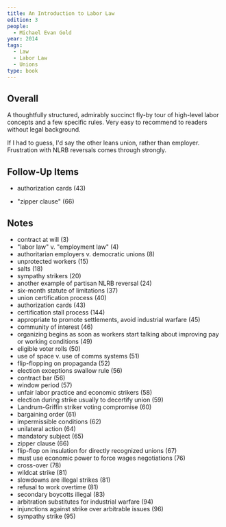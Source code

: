 ```yaml
---
title: An Introduction to Labor Law
edition: 3
people:
  - Michael Evan Gold
year: 2014
tags:
  - Law
  - Labor Law
  - Unions
type: book
---
```


## Overall

A thoughtfully structured, admirably succinct fly-by tour of high-level labor concepts and a few specific rules.  Very easy to recommend to readers without legal background.

If I had to guess, I'd say the other leans union, rather than employer.  Frustration with NLRB reversals comes through strongly.

## Follow-Up Items

- authorization cards (43)

- "zipper clause" (66)

## Notes
- contract at will  (3)
- "labor law" v. "employment law"  (4)
- authoritarian employers v. democratic unions  (8)
- unprotected workers  (15)
- salts  (18)
- sympathy strikers  (20)
- another example of partisan NLRB reversal  (24)
- six-month statute of limitations  (37)
- union certification process  (40)
- authorization cards  (43)
- certification stall process  (144)
- appropriate to promote settlements, avoid industrial warfare  (45)
- community of interest  (46)
- organizing begins as soon as workers start talking about improving pay or working conditions  (49)
- eligible voter rolls  (50)
- use of space v. use of comms systems  (51)
- flip-flopping on propaganda  (52)
- election exceptions swallow rule  (56)
- contract bar  (56)
- window period  (57)
- unfair labor practice and economic strikers  (58)
- election during strike usually to decertify union  (59)
- Landrum-Griffin striker voting compromise  (60)
- bargaining order  (61)
- impermissible conditions  (62)
- unilateral action  (64)
- mandatory subject  (65)
- zipper clause  (66)
- flip-flop on insulation for directly recognized unions  (67)
- must use economic power to force wages negotiations  (76)
- cross-over  (78)
- wildcat strike  (81)
- slowdowns are illegal strikes  (81)
- refusal to work overtime  (81)
- secondary boycotts illegal  (83)
- arbitration substitutes for industrial warfare  (94)
- injunctions against strike over arbitrable issues  (96)
- sympathy strike  (95)
